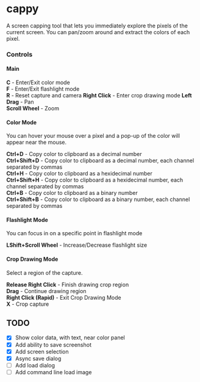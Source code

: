 # cappy

A screen capping tool that lets you immediately explore the pixels of the current screen. You can pan/zoom around and extract the colors of each pixel.

### Controls

#### Main

**C**            - Enter/Exit color mode  
**F**            - Enter/Exit flashlight mode  
**R**            - Reset capture and camera
**Right Click**  - Enter crop drawing mode
**Left Drag**    - Pan  
**Scroll Wheel** - Zoom  

#### Color Mode

You can hover your mouse over a pixel and a pop-up of the color will appear near the mouse.  

**Ctrl+D**       - Copy color to clipboard as a decimal number  
**Ctrl+Shift+D** - Copy color to clipboard as a decimal number, each channel separated by commas  
**Ctrl+H**       - Copy color to clipboard as a hexidecimal number  
**Ctrl+Shift+H** - Copy color to clipboard as a hexidecimal number, each channel separated by commas  
**Ctrl+B**       - Copy color to clipboard as a binary number  
**Ctrl+Shift+B** - Copy color to clipboard as a binary number, each channel separated by commas  

#### Flashlight Mode

You can focus in on a specific point in flashlight mode

**LShift+Scroll Wheel**    - Increase/Decrease flashlight size   

#### Crop Drawing Mode

Select a region of the capture.

**Release Right Click** - Finish drawing crop region  
**Drag**                - Continue drawing region  
**Right Click (Rapid)** - Exit Crop Drawing Mode  
**X**                   - Crop capture

## TODO
- [x] Show color data, with text, near color panel
- [x] Add ability to save screenshot
- [x] Add screen selection
- [x] Async save dialog 
- [ ] Add load dialog 
- [ ] Add command line load image 